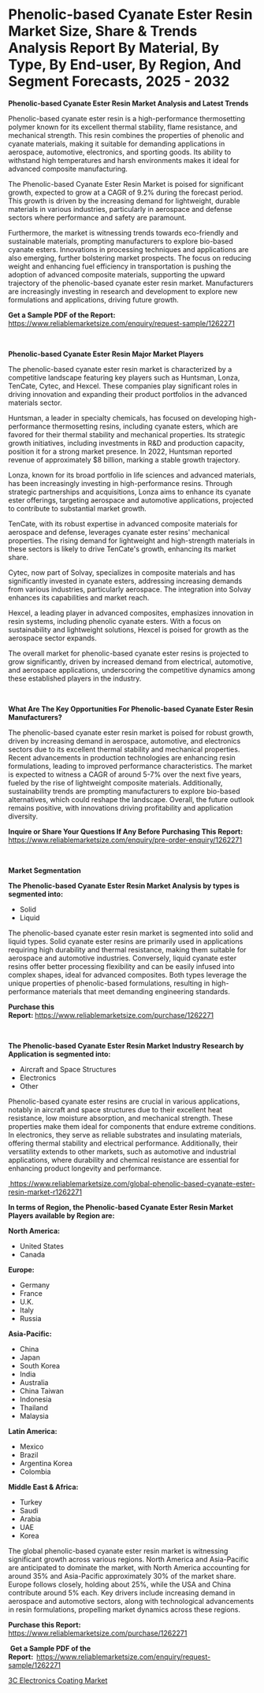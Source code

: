 <p><h1>Phenolic-based Cyanate Ester Resin Market Size, Share & Trends Analysis Report By Material, By Type, By End-user, By Region, And Segment Forecasts, 2025 - 2032</h1></p><p><strong>Phenolic-based Cyanate Ester Resin Market Analysis and Latest Trends</strong></p>
<p><p>Phenolic-based cyanate ester resin is a high-performance thermosetting polymer known for its excellent thermal stability, flame resistance, and mechanical strength. This resin combines the properties of phenolic and cyanate materials, making it suitable for demanding applications in aerospace, automotive, electronics, and sporting goods. Its ability to withstand high temperatures and harsh environments makes it ideal for advanced composite manufacturing.</p><p>The Phenolic-based Cyanate Ester Resin Market is poised for significant growth, expected to grow at a CAGR of 9.2% during the forecast period. This growth is driven by the increasing demand for lightweight, durable materials in various industries, particularly in aerospace and defense sectors where performance and safety are paramount. </p><p>Furthermore, the market is witnessing trends towards eco-friendly and sustainable materials, prompting manufacturers to explore bio-based cyanate esters. Innovations in processing techniques and applications are also emerging, further bolstering market prospects. The focus on reducing weight and enhancing fuel efficiency in transportation is pushing the adoption of advanced composite materials, supporting the upward trajectory of the phenolic-based cyanate ester resin market. Manufacturers are increasingly investing in research and development to explore new formulations and applications, driving future growth.</p></p>
<p><strong>Get a Sample PDF of the Report:&nbsp;</strong> <a href="https://www.reliablemarketsize.com/enquiry/request-sample/1262271?utm_campaign=3460&utm_medium=2&utm_source=Github&utm_content=ia&utm_term=03042025&utm_id=phenolic-based-cyanate-ester-resin">https://www.reliablemarketsize.com/enquiry/request-sample/1262271</a></p>
<p>&nbsp;</p>
<p><strong>Phenolic-based Cyanate Ester Resin Major Market Players</strong></p>
<p><p>The phenolic-based cyanate ester resin market is characterized by a competitive landscape featuring key players such as Huntsman, Lonza, TenCate, Cytec, and Hexcel. These companies play significant roles in driving innovation and expanding their product portfolios in the advanced materials sector.</p><p>Huntsman, a leader in specialty chemicals, has focused on developing high-performance thermosetting resins, including cyanate esters, which are favored for their thermal stability and mechanical properties. Its strategic growth initiatives, including investments in R&D and production capacity, position it for a strong market presence. In 2022, Huntsman reported revenue of approximately $8 billion, marking a stable growth trajectory.</p><p>Lonza, known for its broad portfolio in life sciences and advanced materials, has been increasingly investing in high-performance resins. Through strategic partnerships and acquisitions, Lonza aims to enhance its cyanate ester offerings, targeting aerospace and automotive applications, projected to contribute to substantial market growth.</p><p>TenCate, with its robust expertise in advanced composite materials for aerospace and defense, leverages cyanate ester resins' mechanical properties. The rising demand for lightweight and high-strength materials in these sectors is likely to drive TenCate's growth, enhancing its market share.</p><p>Cytec, now part of Solvay, specializes in composite materials and has significantly invested in cyanate esters, addressing increasing demands from various industries, particularly aerospace. The integration into Solvay enhances its capabilities and market reach.</p><p>Hexcel, a leading player in advanced composites, emphasizes innovation in resin systems, including phenolic cyanate esters. With a focus on sustainability and lightweight solutions, Hexcel is poised for growth as the aerospace sector expands.</p><p>The overall market for phenolic-based cyanate ester resins is projected to grow significantly, driven by increased demand from electrical, automotive, and aerospace applications, underscoring the competitive dynamics among these established players in the industry.</p></p>
<p>&nbsp;</p>
<p><strong>What Are The Key Opportunities For Phenolic-based Cyanate Ester Resin Manufacturers?</strong></p>
<p><p>The phenolic-based cyanate ester resin market is poised for robust growth, driven by increasing demand in aerospace, automotive, and electronics sectors due to its excellent thermal stability and mechanical properties. Recent advancements in production technologies are enhancing resin formulations, leading to improved performance characteristics. The market is expected to witness a CAGR of around 5-7% over the next five years, fueled by the rise of lightweight composite materials. Additionally, sustainability trends are prompting manufacturers to explore bio-based alternatives, which could reshape the landscape. Overall, the future outlook remains positive, with innovations driving profitability and application diversity.</p></p>
<p><strong>Inquire or Share Your Questions If Any Before Purchasing This Report:</strong> <a href="https://www.reliablemarketsize.com/enquiry/pre-order-enquiry/1262271?utm_campaign=3460&utm_medium=2&utm_source=Github&utm_content=ia&utm_term=03042025&utm_id=phenolic-based-cyanate-ester-resin">https://www.reliablemarketsize.com/enquiry/pre-order-enquiry/1262271</a></p>
<p>&nbsp;</p>
<p><strong>Market Segmentation</strong></p>
<p><strong>The Phenolic-based Cyanate Ester Resin Market Analysis by types is segmented into:</strong></p>
<p><ul><li>Solid</li><li>Liquid</li></ul></p>
<p><p>The phenolic-based cyanate ester resin market is segmented into solid and liquid types. Solid cyanate ester resins are primarily used in applications requiring high durability and thermal resistance, making them suitable for aerospace and automotive industries. Conversely, liquid cyanate ester resins offer better processing flexibility and can be easily infused into complex shapes, ideal for advanced composites. Both types leverage the unique properties of phenolic-based formulations, resulting in high-performance materials that meet demanding engineering standards.</p></p>
<p><strong>Purchase this Report:&nbsp;</strong><a href="https://www.reliablemarketsize.com/purchase/1262271?utm_campaign=3460&utm_medium=2&utm_source=Github&utm_content=ia&utm_term=03042025&utm_id=phenolic-based-cyanate-ester-resin">https://www.reliablemarketsize.com/purchase/1262271</a></p>
<p>&nbsp;</p>
<p><strong>The Phenolic-based Cyanate Ester Resin Market Industry Research by Application is segmented into:</strong></p>
<p><ul><li>Aircraft and Space Structures</li><li>Electronics</li><li>Other</li></ul></p>
<p><p>Phenolic-based cyanate ester resins are crucial in various applications, notably in aircraft and space structures due to their excellent heat resistance, low moisture absorption, and mechanical strength. These properties make them ideal for components that endure extreme conditions. In electronics, they serve as reliable substrates and insulating materials, offering thermal stability and electrical performance. Additionally, their versatility extends to other markets, such as automotive and industrial applications, where durability and chemical resistance are essential for enhancing product longevity and performance.</p></p>
<p><a href="https://www.reliablemarketsize.com/global-phenolic-based-cyanate-ester-resin-market-r1262271?utm_campaign=3460&utm_medium=2&utm_source=Github&utm_content=ia&utm_term=03042025&utm_id=phenolic-based-cyanate-ester-resin">&nbsp;https://www.reliablemarketsize.com/global-phenolic-based-cyanate-ester-resin-market-r1262271</a></p>
<p><strong>In terms of Region, the Phenolic-based Cyanate Ester Resin Market Players available by Region are:</strong></p>
<p>
    <p> <strong> North America: </strong>
        <ul>
            <li>United States</li>
            <li>Canada</li>
        </ul>
        </p> 
    <p> <strong> Europe: </strong>
        <ul>
            <li>Germany</li>
            <li>France</li>
            <li>U.K.</li>
            <li>Italy</li>
            <li>Russia</li>
        </ul>
        </p> 
    <p> <strong> Asia-Pacific: </strong>
        <ul>
            <li>China</li>
            <li>Japan</li>
            <li>South Korea</li>
            <li>India</li>
            <li>Australia</li>
            <li>China Taiwan</li>
            <li>Indonesia</li>
            <li>Thailand</li>
            <li>Malaysia</li>
        </ul>
        </p> 
    <p> <strong> Latin America: </strong>
        <ul>
            <li>Mexico</li>
            <li>Brazil</li>
            <li>Argentina Korea</li>
            <li>Colombia</li>
        </ul>
        </p> 
    <p> <strong> Middle East & Africa: </strong>
        <ul>
            <li>Turkey</li>
            <li>Saudi</li>
            <li>Arabia</li>
            <li>UAE</li>
            <li>Korea</li>
        </ul>
    </p>
    </p>
<p><p>The global phenolic-based cyanate ester resin market is witnessing significant growth across various regions. North America and Asia-Pacific are anticipated to dominate the market, with North America accounting for around 35% and Asia-Pacific approximately 30% of the market share. Europe follows closely, holding about 25%, while the USA and China contribute around 5% each. Key drivers include increasing demand in aerospace and automotive sectors, along with technological advancements in resin formulations, propelling market dynamics across these regions.</p></p>
<p><strong>Purchase this Report: </strong><a href="https://www.reliablemarketsize.com/purchase/1262271?utm_campaign=3460&utm_medium=2&utm_source=Github&utm_content=ia&utm_term=03042025&utm_id=phenolic-based-cyanate-ester-resin">https://www.reliablemarketsize.com/purchase/1262271</a></p>
<p>&nbsp;<strong>Get a Sample PDF of the Report:&nbsp;&nbsp;</strong><a href="https://www.reliablemarketsize.com/enquiry/request-sample/1262271?utm_campaign=3460&utm_medium=2&utm_source=Github&utm_content=ia&utm_term=03042025&utm_id=phenolic-based-cyanate-ester-resin">https://www.reliablemarketsize.com/enquiry/request-sample/1262271</a></p>
<p><strong></strong></p>
<p><p><a href="https://github.com/kolffmaris58/Market-Research-Report-List-1/blob/main/3c-electronics-coating-market.md?utm_campaign=3460&utm_medium=2&utm_source=Github&utm_content=ia&utm_term=03042025&utm_id=phenolic-based-cyanate-ester-resin">3C Electronics Coating Market</a></p></p>